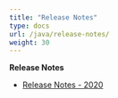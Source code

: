 ```yaml
---
title: "Release Notes"
type: docs
url: /java/release-notes/
weight: 30
---
```


**Release Notes**
- [Release Notes - 2020](/pub/net/release-notes-2020/)
